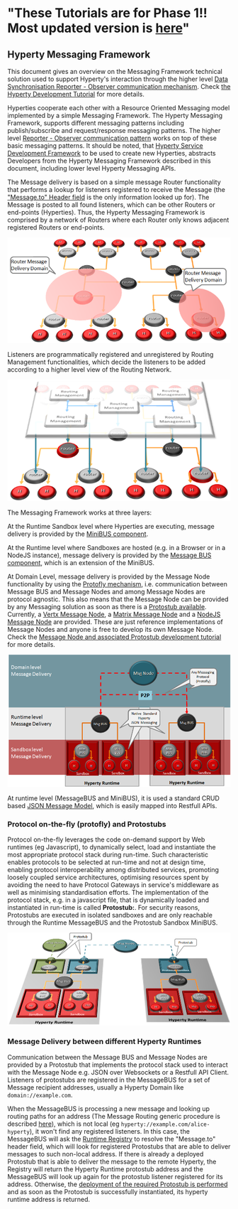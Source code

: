  "These Tutorials are for Phase 1!! Most updated version is [here](https://github.com/reTHINK-project/specs/tree/master/tutorials)" 
=============== 
Hyperty Messaging Framework
---------------------------

This document gives an overview on the Messaging Framework technical solution used to support Hyperty's interaction through the higher level [Data Synchronisation Reporter - Observer communication mechanism](p2p-data-sync.md). Check [the Hyperty Development Tutorial](development-of-hyperties.md) for more details.

Hyperties cooperate each other with a Resource Oriented Messaging model implemented by a simple Messaging Framework. The Hyperty Messaging Framework, supports different messaging patterns including publish/subscribe and request/response messaging patterns. The higher level [Reporter - Observer communication pattern](p2p-data-sync.md) works on top of these basic messaging patterns. It should be noted, that [Hyperty Service Development Framework](development-of-hyperties.md) to be used to create new Hyperties, abstracts Developers from the Hyperty Messaging Framework described in this document, including lower level Hyperty Messaging APIs.

The Message delivery is based on a simple message Router functionality that performs a lookup for listeners registered to receive the Message (the ["Message.to" Header field](https://github.com/reTHINK-project/dev-service-framework/blob/develop/docs/datamodel/message/readme.md#to) is the only information looked up for). The Message is posted to all found listeners, which can be other Routers or end-points (Hyperties). Thus, the Hyperty Messaging Framework is comprised by a network of Routers where each Router only knows adjacent registered Routers or end-points.

![Hyperty Messaging Delivery Network](routing-network.png)

Listeners are programmatically registered and unregistered by Routing Management functionalities, which decide the listeners to be added according to a higher level view of the Routing Network.

![Hyperty Message Routing Management](routing-management.png)

The Messaging Framework works at three layers:

At the Runtime Sandbox level where Hyperties are executing, message delivery is provided by the [MiniBUS component](https://github.com/reTHINK-project/dev-runtime-core/blob/master/src/bus/MiniBus.js).

At the Runtime level where Sandboxes are hosted (e.g. in a Browser or in a NodeJS instance), message delivery is provided by the [Message BUS component](https://github.com/reTHINK-project/dev-runtime-core/blob/master/src/bus/MessageBus.js), which is an extension of the MiniBUS.

At Domain Level, message delivery is provided by the Message Node functionality by using the [Protofly mechanism](#protocol-on-the-fly-protofly-and-protostubs), i.e. communication between Message BUS and Message Nodes and among Message Nodes are protocol agnostic. This also means that the Message Node can be provided by any Messaging solution as soon as there is a [Protostub available](#protocol-on-the-fly-protofly-and-protostubs). Currently, a [Vertx Message Node](https://github.com/reTHINK-project/dev-msg-node-vertx), a [Matrix Message Node](https://github.com/reTHINK-project/dev-msg-node-matrix) and a [NodeJS Message Node](https://github.com/reTHINK-project/dev-msg-node-nodejs) are provided. These are just reference implementations of Message Nodes and anyone is free to develop its own Message Node. Check the [Message Node and associated Protostub development tutorial](development-of-protostubs-and-msg-nodes.md) for more details.


![Adhoc Messaging Oriented Middleware Routing Layers](mofly.png)

At runtime level (MessageBUS and MiniBUS), it is used a standard CRUD based [JSON Message Model](../datamodel/message/readme.md), which is easily mapped into Restfull APIs.

### Protocol on-the-fly (protofly) and Protostubs

Protocol on-the-fly leverages the code on-demand support by Web runtimes (eg Javascript), to dynamically select, load and instantiate the most appropriate protocol stack during run-time. Such characteristic enables protocols to be selected at run-time and not at design time, enabling protocol interoperability among distributed services, promoting loosely coupled service architectures, optimising resources spent by avoiding the need to have Protocol Gateways in service's middleware as well as minimising standardisation efforts. The implementation of the protocol stack, e.g. in a javascript file, that is dynamically loaded and instantiated in run-time is called **Protostub:**. For security reasons, Protostubs are executed in isolated sandboxes and are only reachable through the Runtime MessageBUS and the Protostub Sandbox MiniBUS.


![Protocol on-the-fly and Protostubs](protofly.png)

### Message Delivery between different Hyperty Runtimes

Communication between the Message BUS and Message Nodes are provided by a Protostub that implements the protocol stack used to interact with the Message Node e.g. JSON over Websockets or a Restfull API Client. Listeners of protostubs are registered in the MessageBUS for a set of Message recipient addresses, usually a Hyperty Domain like `domain://example.com`.

When the MessageBUS is processing a new message and looking up routing paths for an address (The Message Routing generic procedure is described [here](../specs/dynamic-view/basics/bus-msg-routing.md)), which is not local (eg `hyperty://example.com/alice-hyperty`), it won't find any registered listeners. In this case, the MessageBUS will ask the [Runtime Registry](https://github.com/reTHINK-project/dev-runtime-core/blob/d3.2-working-docs/docs/specs/readme.md#runtime-registry) to resolve the "Message.to" header field, which will look for registered Protostubs that are able to deliver messages to such non-local address. If there is already a deployed Protostub that is able to deliver the message to the remote Hyperty, the Registry will return the Hyperty Runtime protostub address and the MessageBUS will look up again for the protostub listener registered for its address. Otherwise, the [deployment of the required Protostub is performed](../spec/dynamic-view/basics/deploy-protostub.md) and as soon as the Protostub is successfully instantiated, its hyperty runtime address is returned.
